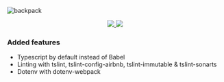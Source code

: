 ![backpack](https://cloud.githubusercontent.com/assets/4060187/21872211/318795e8-d835-11e6-8376-bea370605361.png)

<div align="center">
  <a href="https://github.com/boringcodes/backpack" aria-label="Dependencies status">
    <img src="https://david-dm.org/boringcodes/backpack.svg">
  </a>
  <a href="https://www.npmjs.com/package/@boringcodes/backpack" aria-label="NPM version">
    <img src="https://badge.fury.io/js/@boringcodes/backpack.svg">
  </a>
</div>

### Added features

- Typescript by default instead of Babel
- Linting with tslint, tslint-config-airbnb, tslint-immutable & tslint-sonarts
- Dotenv with dotenv-webpack
